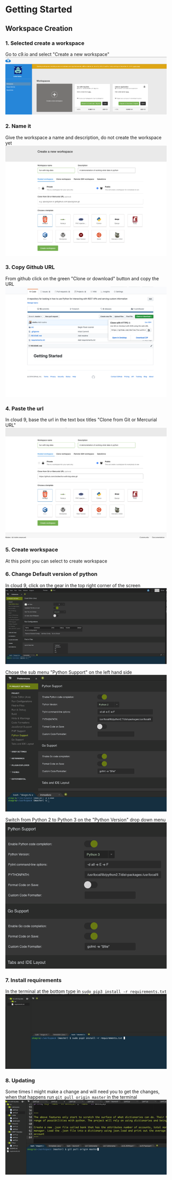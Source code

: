 # Getting Started
## Workspace Creation

### 1. Selected create a workspace
Go to c9.io and select "Create a new workspace"
![Cloud 9 workspace](docs/images/c9_screenshot.png)

### 2. Name it
Give the workspace a name and description, do not create the workspace yet
![Cloud 9 workspace options](docs/images/c9_workspace_options.png)

### 3. Copy Github URL
From github click on the green "Clone or download" button and copy the URL
![github url](docs/images/github_url.png)

### 4. Paste the url
In cloud 9, base the url in the text box titles "Clone from Git or Mercurial URL"
![github url c9](docs/images/git_url_c9.png)

### 5. Create workspace
At this point you can select to create workspace

### 6. Change Default version of python
In cloud 9, click on the gear in the top right corner of the screen
![c9 preferences](docs/images/c9_preferences.png)

Chose the sub menu "Python Support" on the left hand side
![c9 python settings](docs/images/python_settings.png)

Switch from Python 2 to Python 3 on the "Python Version" drop down menu
![python version](docs/images/python_version.png)

### 7. Install requirements
In the terminal at the bottom type in `sudo pip3 install -r requirements.txt`
![pip install](docs/images/pip%20install.png)

### 8. Updating
Some times I might make a change and will need you to get the changes, when that happens run `git pull origin master`
in the terminal
![git pull](docs/images/git_pull.png)
